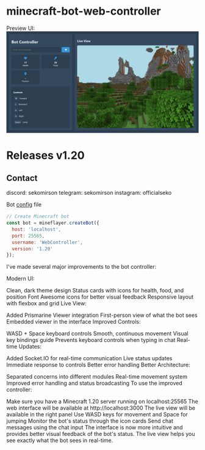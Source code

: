 # minecraft-bot-web-controller

Preview UI:
![Full Screen](https://github.com/SekoMirson/minecraft-bot-web-controller/blob/main/screencapture-localhost-3000-2024-12-03-18_59_59.png)

# Releases v1.20

## Contact
discord: sekomirson
telegram: sekomirson
instagram: officialseko

Bot [config](https://github.com/SekoMirson/minecraft-bot-web-controller/blob/main/scr/index.js) file
```js
// Create Minecraft bot
const bot = mineflayer.createBot({
  host: 'localhost',
  port: 25565,
  username: 'WebController',
  version: '1.20'
});
```

I've made several major improvements to the bot controller:

Modern UI:

Clean, dark theme design
Status cards with icons for health, food, and position
Font Awesome icons for better visual feedback
Responsive layout with flexbox and grid
Live View:

Added Prismarine Viewer integration
First-person view of what the bot sees
Embedded viewer in the interface
Improved Controls:

WASD + Space keyboard controls
Smooth, continuous movement
Visual key bindings guide
Prevents keyboard controls when typing in chat
Real-time Updates:

Added Socket.IO for real-time communication
Live status updates
Immediate response to controls
Better error handling
Better Architecture:

Separated concerns into different modules
Real-time movement system
Improved error handling and status broadcasting
To use the improved controller:

Make sure you have a Minecraft 1.20 server running on localhost:25565
The web interface will be available at http://localhost:3000
The live view will be available in the right panel
Use WASD keys for movement and Space for jumping
Monitor the bot's status through the icon cards
Send chat messages using the chat input
The interface is now more intuitive and provides better visual feedback of the bot's status. The live view helps you see exactly what the bot sees in real-time.
